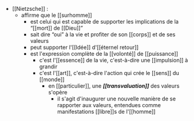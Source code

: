 - [[Nietzsche]] :
	- affirme que le [[surhomme]]
	  - est celui qui est capable de supporter les implications de la “[[mort]] de [[Dieu]]”
	  - sait dire “oui” à la vie et profiter de son [[corps]] et de ses valeurs
	  - peut supporter l'[[Idée]] d'[[éternel retour]]
	  - est l'expression complète de la [[volonté]] de [[puissance]]
	    - c'est l'[[essence]] de la vie, c'est-à-dire une [[impulsion]] à grandir
	    - c'est l'[[art]], c'est-à-dire l'action qui crée le [[sens]] du [[monde]]
	      - en [[particulier]], une ***[[transvaluation]]*** des valeurs s'opère
	        - il s'agit d'inaugurer une nouvelle manière de se rapporter aux valeurs, entendues comme manifestations [[libre]]s de l'[[homme]]